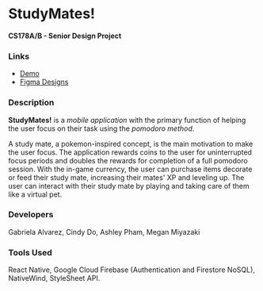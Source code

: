 # StudyMates! 
**CS178A/B - Senior Design Project**

### Links
- [Demo](https://drive.google.com/file/d/1MAS2dJy8uLlLVPGiHDmMTKwPlyQI4dTV/view?usp=sharing)
- [Figma Designs](https://www.figma.com/file/AnQXj7tEI7MRxXqez6L2kD/STUDYMATES-UI?type=design&node-id=0%3A1&mode=design&t=D1vSMBqJp06gm1nl-1)

### Description 
**StudyMates!** is a _mobile application_ with the primary function of helping the user focus on their task using the _pomodoro method_. 

A study mate, a pokemon-inspired concept, is the main motivation to make the user focus. The application rewards coins to the user for uninterrupted focus periods and doubles the rewards for completion of a full pomodoro session. With the in-game currency, the user can purchase items decorate or feed their study mate, increasing their mates' XP and leveling up. The user can interact with their study mate by playing and taking care of them like a virtual pet. 

### Developers 
Gabriela Alvarez, Cindy Do, Ashley Pham, Megan Miyazaki

### Tools Used 
React Native, Google Cloud Firebase (Authentication and Firestore NoSQL), NativeWind, StyleSheet API.
